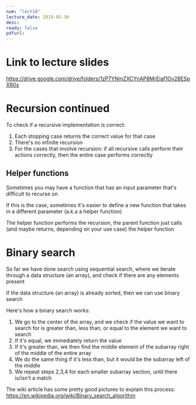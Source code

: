 ```yaml
---
num: "lect18"
lecture_date: 2019-05-30
desc: 
ready: false
pdfurl: 
---
```

# Link to lecture slides
https://drive.google.com/drive/folders/1zP7YNmZXCYnAP8MrEiaf1Ov28ESpXR0s

# Recursion continued
To check if a recursive implementation is correct:
1. Each stopping case returns the correct value for that case
2. There's no infinite recursion
3. For the cases that involve recursion: if all recursive calls perform their actions correctly, then the entire case performs correctly

## Helper functions
Sometimes you may have a function that has an input parameter that's difficult to recurse on

If this is the case, sometimes it's easier to define a new function that takes in a different parameter (a.k.a a helper function)

The helper function performs the recursion, the parent function just calls (and maybe returns, depending on your use case) the helper function

# Binary search
So far we have done search using sequential search, where we iterate through a data structure (an array), and check if there are any elements present

If the data structure (an array) is already sorted, then we can use binary search

Here's how a binary search works:
1. We go to the center of the array, and we check if the value we want to search for is greater than, less than, or equal to the element we want to search
2. If it's equal, we immediately return the value
3. If it's greater than, we then find the middle element of the subarray right of the middle of the entire array
4. We do the same thing if it's less than, but it would be the subarray left of the middle
5. We repeat steps 2,3,4 for each smaller subarray section, until there is/isn't a match

The wiki article has some pretty good pictures to explain this process:
https://en.wikipedia.org/wiki/Binary_search_algorithm
